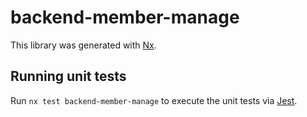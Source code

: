 # backend-member-manage

This library was generated with [Nx](https://nx.dev).

## Running unit tests

Run `nx test backend-member-manage` to execute the unit tests via [Jest](https://jestjs.io).
